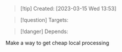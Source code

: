 
>[!tip] Created: [2023-03-15 Wed 13:53]

>[!question] Targets: 

>[!danger] Depends: 

Make a way to get cheap local processing 